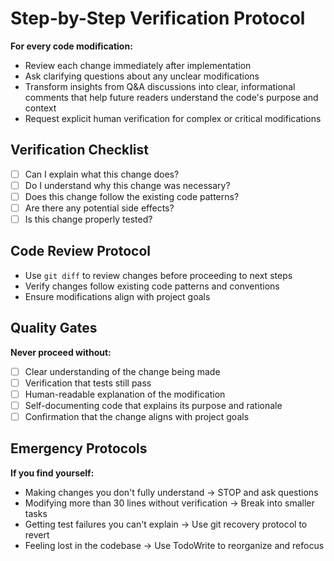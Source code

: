 # Step-by-Step Verification Protocol

**For every code modification:**
- Review each change immediately after implementation
- Ask clarifying questions about any unclear modifications
- Transform insights from Q&A discussions into clear, informational comments that help future readers understand the code's purpose and context
- Request explicit human verification for complex or critical modifications

## Verification Checklist

- [ ] Can I explain what this change does?
- [ ] Do I understand why this change was necessary?
- [ ] Does this change follow the existing code patterns?
- [ ] Are there any potential side effects?
- [ ] Is this change properly tested?

## Code Review Protocol

- Use `git diff` to review changes before proceeding to next steps
- Verify changes follow existing code patterns and conventions
- Ensure modifications align with project goals

## Quality Gates

**Never proceed without:**
- [ ] Clear understanding of the change being made
- [ ] Verification that tests still pass
- [ ] Human-readable explanation of the modification
- [ ] Self-documenting code that explains its purpose and rationale
- [ ] Confirmation that the change aligns with project goals

## Emergency Protocols

**If you find yourself:**
- Making changes you don't fully understand → STOP and ask questions
- Modifying more than 30 lines without verification → Break into smaller tasks
- Getting test failures you can't explain → Use git recovery protocol to revert
- Feeling lost in the codebase → Use TodoWrite to reorganize and refocus